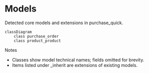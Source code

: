 # Models

Detected core models and extensions in purchase_quick.

```mermaid
classDiagram
    class purchase_order
    class product_product
```

Notes
- Classes show model technical names; fields omitted for brevity.
- Items listed under _inherit are extensions of existing models.
